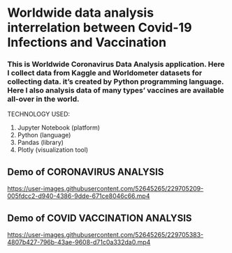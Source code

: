 # Worldwide data analysis interrelation between Covid-19 Infections and Vaccination

### This is Worldwide Coronavirus Data Analysis application. Here I collect data from Kaggle and Worldometer datasets for collecting data.  it’s created by Python programming language. Here I also analysis data of many types’ vaccines are available all-over in the world.

TECHNOLOGY USED:

1)	Jupyter Notebook (platform)
2)	Python (language)
3)	Pandas (library)
4)	Plotly (visualization tool)

## Demo of CORONAVIRUS ANALYSIS

https://user-images.githubusercontent.com/52645265/229705209-005fdcc2-d940-4386-9dde-671ce8046c66.mp4

 




## Demo of COVID VACCINATION ANALYSIS


https://user-images.githubusercontent.com/52645265/229705383-4807b427-796b-43ae-9608-d71c0a332da0.mp4

